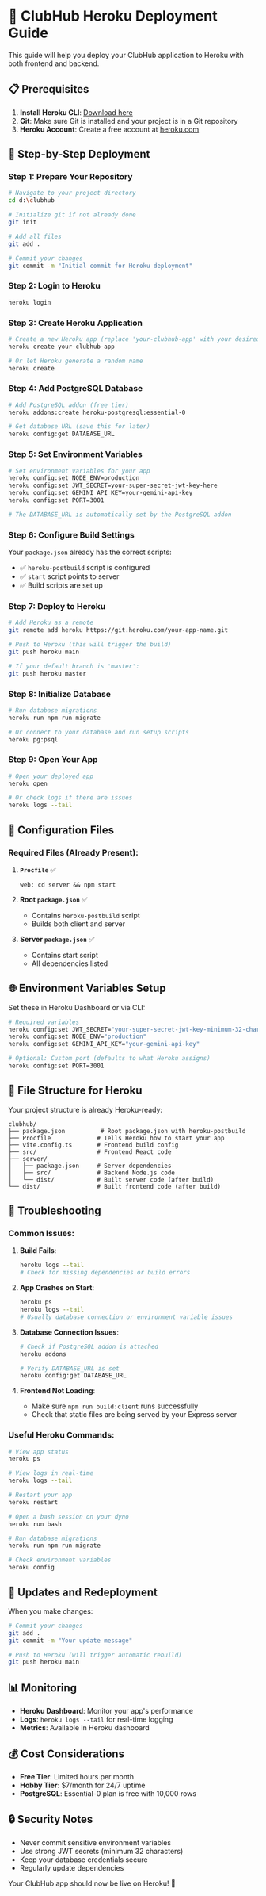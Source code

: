 # 🚀 ClubHub Heroku Deployment Guide

This guide will help you deploy your ClubHub application to Heroku with both frontend and backend.

## 📋 Prerequisites

1. **Install Heroku CLI**: [Download here](https://devcenter.heroku.com/articles/heroku-cli)
2. **Git**: Make sure Git is installed and your project is in a Git repository
3. **Heroku Account**: Create a free account at [heroku.com](https://heroku.com)

## 🔧 Step-by-Step Deployment

### Step 1: Prepare Your Repository

```bash
# Navigate to your project directory
cd d:\clubhub

# Initialize git if not already done
git init

# Add all files
git add .

# Commit your changes
git commit -m "Initial commit for Heroku deployment"
```

### Step 2: Login to Heroku

```bash
heroku login
```

### Step 3: Create Heroku Application

```bash
# Create a new Heroku app (replace 'your-clubhub-app' with your desired name)
heroku create your-clubhub-app

# Or let Heroku generate a random name
heroku create
```

### Step 4: Add PostgreSQL Database

```bash
# Add PostgreSQL addon (free tier)
heroku addons:create heroku-postgresql:essential-0

# Get database URL (save this for later)
heroku config:get DATABASE_URL
```

### Step 5: Set Environment Variables

```bash
# Set environment variables for your app
heroku config:set NODE_ENV=production
heroku config:set JWT_SECRET=your-super-secret-jwt-key-here
heroku config:set GEMINI_API_KEY=your-gemini-api-key
heroku config:set PORT=3001

# The DATABASE_URL is automatically set by the PostgreSQL addon
```

### Step 6: Configure Build Settings

Your `package.json` already has the correct scripts:
- ✅ `heroku-postbuild` script is configured
- ✅ `start` script points to server
- ✅ Build scripts are set up

### Step 7: Deploy to Heroku

```bash
# Add Heroku as a remote
git remote add heroku https://git.heroku.com/your-app-name.git

# Push to Heroku (this will trigger the build)
git push heroku main

# If your default branch is 'master':
git push heroku master
```

### Step 8: Initialize Database

```bash
# Run database migrations
heroku run npm run migrate

# Or connect to your database and run setup scripts
heroku pg:psql
```

### Step 9: Open Your App

```bash
# Open your deployed app
heroku open

# Or check logs if there are issues
heroku logs --tail
```

## 🔧 Configuration Files

### Required Files (Already Present):

1. **`Procfile`** ✅
   ```
   web: cd server && npm start
   ```

2. **Root `package.json`** ✅
   - Contains `heroku-postbuild` script
   - Builds both client and server

3. **Server `package.json`** ✅
   - Contains start script
   - All dependencies listed

## 🌐 Environment Variables Setup

Set these in Heroku Dashboard or via CLI:

```bash
# Required variables
heroku config:set JWT_SECRET="your-super-secret-jwt-key-minimum-32-characters"
heroku config:set NODE_ENV="production"
heroku config:set GEMINI_API_KEY="your-gemini-api-key"

# Optional: Custom port (defaults to what Heroku assigns)
heroku config:set PORT=3001
```

## 📁 File Structure for Heroku

Your project structure is already Heroku-ready:

```
clubhub/
├── package.json          # Root package.json with heroku-postbuild
├── Procfile             # Tells Heroku how to start your app
├── vite.config.ts       # Frontend build config
├── src/                 # Frontend React code
├── server/
│   ├── package.json     # Server dependencies
│   ├── src/             # Backend Node.js code
│   └── dist/            # Built server code (after build)
└── dist/                # Built frontend code (after build)
```

## 🐛 Troubleshooting

### Common Issues:

1. **Build Fails**:
   ```bash
   heroku logs --tail
   # Check for missing dependencies or build errors
   ```

2. **App Crashes on Start**:
   ```bash
   heroku ps
   heroku logs --tail
   # Usually database connection or environment variable issues
   ```

3. **Database Connection Issues**:
   ```bash
   # Check if PostgreSQL addon is attached
   heroku addons
   
   # Verify DATABASE_URL is set
   heroku config:get DATABASE_URL
   ```

4. **Frontend Not Loading**:
   - Make sure `npm run build:client` runs successfully
   - Check that static files are being served by your Express server

### Useful Heroku Commands:

```bash
# View app status
heroku ps

# View logs in real-time
heroku logs --tail

# Restart your app
heroku restart

# Open a bash session on your dyno
heroku run bash

# Run database migrations
heroku run npm run migrate

# Check environment variables
heroku config
```

## 🔄 Updates and Redeployment

When you make changes:

```bash
# Commit your changes
git add .
git commit -m "Your update message"

# Push to Heroku (will trigger automatic rebuild)
git push heroku main
```

## 📊 Monitoring

- **Heroku Dashboard**: Monitor your app's performance
- **Logs**: `heroku logs --tail` for real-time logging
- **Metrics**: Available in Heroku dashboard

## 💰 Cost Considerations

- **Free Tier**: Limited hours per month
- **Hobby Tier**: $7/month for 24/7 uptime
- **PostgreSQL**: Essential-0 plan is free with 10,000 rows

## 🔒 Security Notes

- Never commit sensitive environment variables
- Use strong JWT secrets (minimum 32 characters)
- Keep your database credentials secure
- Regularly update dependencies

Your ClubHub app should now be live on Heroku! 🎉
